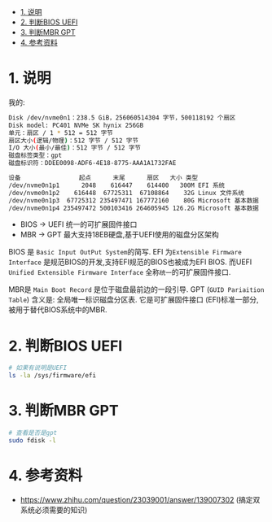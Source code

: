 

<!-- TOC -->

- [1. 说明](#1-说明)
- [2. 判断BIOS UEFI](#2-判断bios-uefi)
- [3. 判断MBR GPT](#3-判断mbr-gpt)
- [4. 参考资料](#4-参考资料)

<!-- /TOC -->

# 1. 说明


我的:

```bash
Disk /dev/nvme0n1：238.5 GiB，256060514304 字节，500118192 个扇区
Disk model: PC401 NVMe SK hynix 256GB               
单元：扇区 / 1 * 512 = 512 字节
扇区大小(逻辑/物理)：512 字节 / 512 字节
I/O 大小(最小/最佳)：512 字节 / 512 字节
磁盘标签类型：gpt
磁盘标识符：DDEE0098-ADF6-4E18-8775-AAA1A1732FAE

设备                起点      末尾      扇区   大小 类型
/dev/nvme0n1p1      2048    616447    614400   300M EFI 系统
/dev/nvme0n1p2    616448  67725311  67108864    32G Linux 文件系统
/dev/nvme0n1p3  67725312 235497471 167772160    80G Microsoft 基本数据
/dev/nvme0n1p4 235497472 500103416 264605945 126.2G Microsoft 基本数据
```

* BIOS -> UEFI  统一的可扩展固件接口
* MBR -> GPT 最大支持18EB硬盘,基于UEFI使用的磁盘分区架构

BIOS 是 `Basic Input OutPut System`的简写. EFI 为`Extensible Firmware Interface` 是规范BIOS的开发,支持EFI规范的BIOS也被成为EFI BIOS. 而UEFI `Unified Extensible Firmware Interface` 全称`统一`的可扩展固件接口.

MBR是 `Main Boot Record` 是位于磁盘最前边的一段引导. GPT (`GUID Pariaition Table`) 含义是: 全局唯一标识磁盘分区表. 它是可扩展固件接口 (EFI)标准一部分,被用于替代BIOS系统中的MBR.

# 2. 判断BIOS UEFI

```bash
# 如果有说明是UEFI
ls -la /sys/firmware/efi
```

# 3. 判断MBR GPT

```bash
# 查看是否是gpt
sudo fdisk -l
```

# 4. 参考资料

* https://www.zhihu.com/question/23039001/answer/139007302 (搞定双系统必须需要的知识)
